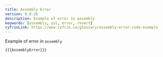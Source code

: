 ```yaml
---
title: Assembly Error
version: 0.8.26
description: Example of error in assembly
keywords: [assembly, yul, error, revert]
cyfrinLink: https://www.cyfrin.io/glossary/assembly-error-code-example
---
```


Example of error in `assembly`

```solidity
{{{AssemblyError}}}
```
